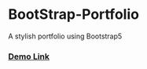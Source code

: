 # BootStrap-Portfolio
A stylish portfolio using Bootstrap5

### <a href="https://mr-rajnix.github.io/BootStrap-Portfolio/">Demo Link</a>
